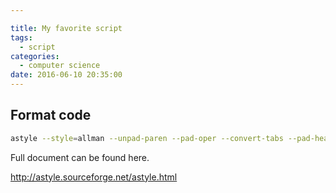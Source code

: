 ```yaml
---

title: My favorite script
tags:
  - script
categories:
  - computer science
date: 2016-06-10 20:35:00
---
```

## Format code

```bash
astyle --style=allman --unpad-paren --pad-oper --convert-tabs --pad-header --delete-empty-lines [source_code_file]
```

Full document can be found here.

http://astyle.sourceforge.net/astyle.html